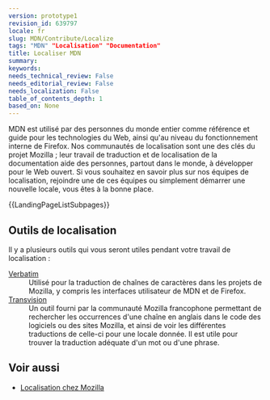 ```yaml
---
version: prototype1
revision_id: 639797
locale: fr
slug: MDN/Contribute/Localize
tags: "MDN" "Localisation" "Documentation"
title: Localiser MDN
summary: 
keywords: 
needs_technical_review: False
needs_editorial_review: False
needs_localization: False
table_of_contents_depth: 1
based_on: None
---
```

<p>MDN est utilisé par des personnes du monde entier comme référence et guide pour les technologies du Web, ainsi qu'au niveau du fonctionnement interne de Firefox. Nos communautés de localisation sont une des clés du projet Mozilla&nbsp;; leur travail de traduction et de localisation de la documentation aide des personnes, partout dans le monde, à développer pour le Web ouvert. Si vous souhaitez en savoir plus sur nos équipes de localisation, rejoindre une de ces équipes ou simplement démarrer une nouvelle locale, vous êtes à la bonne place.</p>
<p>{{LandingPageListSubpages}}</p>
<h2 id="Outils_de_localisation">Outils de localisation</h2>
<p>Il y a plusieurs outils qui vous seront utiles pendant votre travail de localisation&nbsp;:</p>
<dl>
 <dt>
  <a href="/fr/docs/Mozilla/Localisation/Localiser_avec_verbatim" title="/en-US/docs/Mozilla/Localization/Localizing_with_Verbatim">Verbatim</a></dt>
 <dd>
  Utilisé pour la traduction de chaînes de caractères dans les projets de Mozilla, y compris les interfaces utilisateur de MDN et de Firefox.</dd>
 <dt>
  <a href="http://transvision.mozfr.org/" title="http://transvision.mozfr.org/">Transvision</a></dt>
 <dd>
  Un outil fourni par la communauté Mozilla francophone permettant de rechercher les occurrences d'une chaîne en anglais dans le code des logiciels ou des sites Mozilla, et ainsi de voir les différentes traductions de celle-ci pour une locale donnée. Il est utile pour trouver la traduction adéquate d'un mot ou d'une phrase.</dd>
</dl>
<h2 id="Voir_aussi">Voir aussi</h2>
<ul>
 <li><a href="/fr/docs/Mozilla/Localization" title="Localisation">Localisation chez Mozilla</a></li>
</ul>

